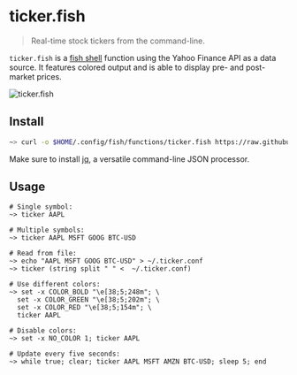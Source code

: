 # ticker.fish

> Real-time stock tickers from the command-line.

`ticker.fish` is a [fish shell](https://fishshell.com/) function using the Yahoo Finance API as a data source. It features colored output and is able to display pre- and post-market prices.

![ticker.fish](https://raw.githubusercontent.com/parambirs/ticker.fish/master/screenshot.png)

## Install

```sh
~> curl -o $HOME/.config/fish/functions/ticker.fish https://raw.githubusercontent.com/parambirs/ticker.fish/master/ticker.fish
```

Make sure to install [jq](https://stedolan.github.io/jq/), a versatile command-line JSON processor.

## Usage

```fish
# Single symbol:
~> ticker AAPL

# Multiple symbols:
~> ticker AAPL MSFT GOOG BTC-USD

# Read from file:
~> echo "AAPL MSFT GOOG BTC-USD" > ~/.ticker.conf
~> ticker (string split " " <  ~/.ticker.conf)

# Use different colors:
~> set -x COLOR_BOLD "\e[38;5;248m"; \
  set -x COLOR_GREEN "\e[38;5;202m"; \
  set -x COLOR_RED "\e[38;5;154m"; \
  ticker AAPL

# Disable colors:
~> set -x NO_COLOR 1; ticker AAPL

# Update every five seconds:
~> while true; clear; ticker AAPL MSFT AMZN BTC-USD; sleep 5; end
```
